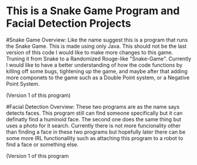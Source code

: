# This is a Snake Game Program and Facial Detection Projects
#Snake Game Overview:
Like the name suggest this is a program that runs the Snake Game. This is made using only Java. This should not be the last version of this code I would like to make more changes to this game. Truning it from Snake to a Randomized Rouge-like "Snake-Game". Currently I would like to have a better understanding of how the code functions by killing off some bugs, tightening up the game, and maybe after that adding more componets to the game such as a Double Point system, or a Negative Point System. 

(Version 1 of this program)

#Facial Detection Overview:
These two programs are as the name says detects faces. This program still can find someone specifically but it can definatly find a huminoid face. The second one does the same thing but uses a photo for it search. Currently there is not more funcionality other than finding a face in these two programs but hopefully later there can be some more IRL functionallity such as attaching this program to a robot to find a face or something else. 

(Version 1 of this program




